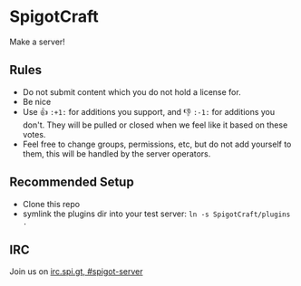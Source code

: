 # SpigotCraft
Make a server!

Rules
-----
* Do not submit content which you do not hold a license for.
* Be nice
* Use :+1: `:+1:` for additions you support, and :-1: `:-1:` for additions you don't. They will be pulled or closed when we feel like it based on these votes.
* Feel free to change groups, permissions, etc, but do not add yourself to them, this will be handled by the server operators.

Recommended Setup
-----------------
* Clone this repo
* symlink the plugins dir into your test server: `ln -s SpigotCraft/plugins .`

IRC
---
Join us on [irc.spi.gt, #spigot-server](https://irc.spi.gt/iris/?nick=&channels=spigot)
